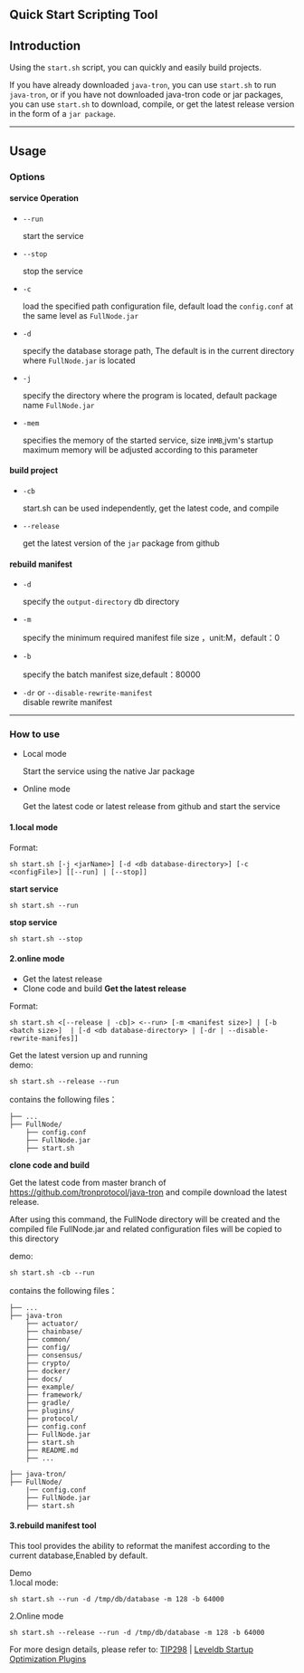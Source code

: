 
## Quick Start Scripting Tool

## Introduction

Using the `start.sh` script, you can quickly and easily build projects.

If you have already downloaded `java-tron`, you can use `start.sh` to run `java-tron`, or if you have not downloaded java-tron code or jar packages, you can use `start.sh` to download, compile, or get the latest release version in the form of a `jar package`.

***

## Usage

### Options

#### service Operation

* `--run` 

  start the service

* `--stop`

  stop the service

* `-c`

  load the specified path configuration file, default load the `config.conf` at the same level as `FullNode.jar`

* `-d`

  specify the database storage path, The default is in the current directory where `FullNode.jar` is located

* `-j`

  specify the directory where the program is located, default package name `FullNode.jar `

* `-mem`

  specifies the memory of the started service, size in`MB`,jvm's startup maximum memory will be adjusted according to this parameter

#### build project

* `-cb`

  start.sh can be used independently, get the latest code, and compile

* `--release`

  get the latest version of the `jar` package from github


#### rebuild manifest

* `-d`

  specify the `output-directory` db directory

* `-m`

  specify the minimum required manifest file size ，unit:M，default：0

* `-b`

  specify the batch manifest size,default：80000

* `-dr` or `--disable-rewrite-manifest`  
  disable rewrite manifest

***

### How to use

* Local mode

  Start the service using the native Jar package

* Online mode

  Get the latest code or latest release from github and start the service

#### 1.local mode

Format:

```
sh start.sh [-j <jarName>] [-d <db database-directory>] [-c <configFile>] [[--run] | [--stop]]
```

**start service**

```
sh start.sh --run
```

**stop service**

```
sh start.sh --stop
```



#### 2.online mode
* Get the latest release
* Clone code and build
**Get the latest release**

Format:

```
sh start.sh <[--release | -cb]> <--run> [-m <manifest size>] | [-b <batch size>]  | [-d <db database-directory> | [-dr | --disable-rewrite-manifes]]
```

Get the latest version up and running  
demo:

```
sh start.sh --release --run
```

contains the following files：

```
├── ...
├── FullNode/
    ├── config.conf
    ├── FullNode.jar
    ├── start.sh
```

**clone code and build**

Get the latest code from master branch of https://github.com/tronprotocol/java-tron and compile download the latest release. 

After using this command, the FullNode directory will be created and the compiled file FullNode.jar and related configuration files will be copied to this directory

demo:

```
sh start.sh -cb --run
```

contains the following files：

```
├── ...
├── java-tron
    ├── actuator/
    ├── chainbase/
    ├── common/
    ├── config/
    ├── consensus/    
    ├── crypto/
    ├── docker/
    ├── docs/
    ├── example/   
    ├── framework/
    ├── gradle/
    ├── plugins/
    ├── protocol/
    ├── config.conf
    ├── FullNode.jar
    ├── start.sh
    ├── README.md
    ├── ...
```

```
├── java-tron/
├── FullNode/
    |── config.conf
    ├── FullNode.jar
    ├── start.sh
```

#### 3.rebuild manifest tool

This tool provides the ability to reformat the manifest according to the current database,Enabled by default.

Demo  
1.local mode:
```
sh start.sh --run -d /tmp/db/database -m 128 -b 64000
```

2.Online mode

```
sh start.sh --release --run -d /tmp/db/database -m 128 -b 64000
```
For more design details, please refer to: [TIP298](https://github.com/tronprotocol/tips/issues/298) | [Leveldb Startup Optimization Plugins](https://github.com/tronprotocol/documentation-en/blob/master/docs/developers/archive-manifest.md)